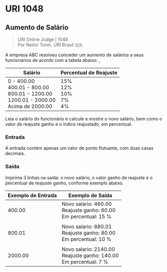 # URI 1048

## Aumento de Salário

>URI Online Judge | 1048  
>Por Neilor Tonin, URI Brasil :brazil:  

A empresa ABC resolveu conceder um aumento de salários a seus funcionários de acordo com a tabela abaixo:  ,

| Salário                                                                                    | Percentual de Reajuste        |
| ------------------------------------------------------------------------------------------ | ----------------------------- |
| 0 - 400.00<br>400.01 - 800.00<br>800.01 - 1200.00<br>1200.01 - 2000.00<br>Acima de 2000.00 | 15%<br>12%<br>10%<br>7%<br>4% |

Leia o salário do funcionário e calcule e mostre o novo salário, bem como o valor de reajuste ganho e o índice reajustado, em percentual.  

### Entrada

A entrada contém apenas um valor de ponto flutuante, com duas casas decimais.  

### Saída

Imprima 3 linhas na saída: o novo salário, o valor ganho de reajuste e o percentual de reajuste ganho, conforme exemplo abaixo.  

| Exemplo de Entrada | Exemplo de Saída                                                      |
| ------------------ | --------------------------------------------------------------------- |
| 400.00             | Novo salario: 460.00<br>Reajuste ganho: 60.00<br>Em percentual: 15 %  |
|                    |                                                                       |
| 800.01             | Novo salario: 880.01<br>Reajuste ganho: 80.00<br>Em percentual: 10 %  |
|                    |                                                                       |
| 2000.00            | Novo salario: 2140.00<br>Reajuste ganho: 140.00<br>Em percentual: 7 % |
